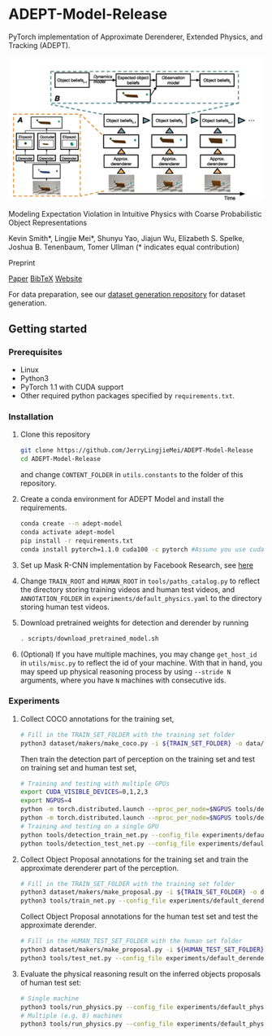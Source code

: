 # ADEPT-Model-Release
PyTorch implementation of Approximate Derenderer, Extended Physics, and Tracking (ADEPT).

![](assets/model.jpg)

Modeling Expectation Violation in Intuitive Physics with Coarse Probabilistic Object Representations

Kevin Smith*, Lingjie Mei*, Shunyu Yao, Jiajun Wu, Elizabeth S. Spelke, Joshua B. Tenenbaum, Tomer Ullman  (* indicates equal contribution)

Preprint

[Paper](http://physadept.csail.mit.edu/papers/adept.pdf) [BibTeX](http://physadept.csail.mit.edu/bibtex/adept.bib) [Website](http://physadept.csail.mit.edu/)

For data preparation, see our [dataset generation repository](https://github.com/JerryLingjieMei/ADEPT-Dataset-Release) for dataset generation.

## Getting started
### Prerequisites
+ Linux
+ Python3
+ PyTorch 1.1 with CUDA support
+ Other required python packages specified by `requirements.txt`.
### Installation
1. Clone this repository

    ```bash
    git clone https://github.com/JerryLingjieMei/ADEPT-Model-Release
    cd ADEPT-Model-Release
    ```
    and change `CONTENT_FOLDER` in `utils.constants` to the folder of this repository.

1. Create a conda environment for ADEPT Model and install the requirements. 
    
    ```bash
    conda create --n adept-model
    conda activate adept-model
    pip install -r requirements.txt
    conda install pytorch=1.1.0 cuda100 -c pytorch #Assume you use cuda version 10.0
    ```
 
1. Set up Mask R-CNN implementation by Facebook Research, see [here](https://github.com/facebookresearch/maskrcnn-benchmark)

1. Change `TRAIN_ROOT` and `HUMAN_ROOT` in `tools/paths_catalog.py` to reflect the directory storing training videos 
and human test videos, and `ANNOTATION_FOLDER` in `experiments/default_physics.yaml` to the directory storing human test videos.

1. Download pretrained weights for detection and derender by running

    ```bash
    . scripts/download_pretrained_model.sh
    ```

1. (Optional) If you have multiple machines, you may change `get_host_id` in `utils/misc.py` 
to reflect the id of your machine. With that in hand, you may speed up physical reasoning process
 by using `--stride N` arguments, where you have `N` machines with consecutive ids.

### Experiments

1. Collect COCO annotations for the training set,

    ```bash
    # Fill in the TRAIN_SET_FOLDER with the training set folder
    python3 dataset/makers/make_coco.py -i ${TRAIN_SET_FOLDER} -o data/ann.json
    ```
    
    Then train the detection part of perception on the training set and test on training set and human test set,
    
    ```bash
   # Training and testing with multiple GPUs
    export CUDA_VISIBLE_DEVICES=0,1,2,3
    export NGPUS=4
    python -m torch.distributed.launch --nproc_per_node=$NGPUS tools/detection_train_net.py --config_file experiments/default_detection.yaml
    python -m torch.distributed.launch --nproc_per_node=$NGPUS tools/detection_test_net.py --config_file experiments/default_detection.yaml
    # Training and testing on a single GPU
    python tools/detection_train_net.py --config_file experiments/default_detection.yaml
    python tools/detection_test_net.py --config_file experiments/default_detection.yaml
    ```
    
1. Collect Object Proposal annotations for the training set and train the approximate derenderer part of the perception.
    
    ```bash
    # Fill in the TRAIN_SET_FOLDER with the training set folder
    python3 dataset/makers/make_proposal.py -i ${TRAIN_SET_FOLDER} -o data/annotated_ann.json -s output/default_detection/inference/physics/segm.json
    python3 tools/train_net.py --config_file experiments/default_derender.yaml
    ```
    
    Collect Object Proposal annotations for the human test set and test the approximate derender.
    
    ```bash
    # Fill in the HUMAN_TEST_SET_FOLDER with the human set folder
    python3 dataset/makers/make_proposal.py -i ${HUMAN_TEST_SET_FOLDER} -o data/annotated_human_ann.json -s output/default_detection/inference/physics_human/segm.json
    python3 tools/test_net.py --config_file experiments/default_derender.yaml
    ```
    
1. Evaluate the physical reasoning result on the inferred objects proposals of human test set:

    ```bash
    # Single machine
    python3 tools/run_physics.py --config_file experiments/default_physics.yaml
    # Multiple (e.g. 8) machines
    python3 tools/run_physics.py --config_file experiments/default_physics.yaml --stride 8 #On each machine
    ```
